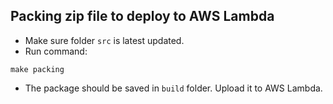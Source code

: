 ## Packing zip file to deploy to AWS Lambda
* Make sure folder `src` is latest updated.
* Run command:
```
make packing

```
* The package should be saved in `build` folder. Upload it to AWS Lambda.